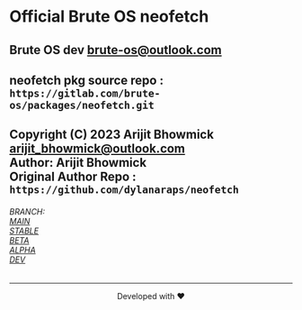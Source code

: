 # Official Brute OS neofetch
Brute OS dev <brute-os@outlook.com>
---
neofetch pkg source repo : `https://gitlab.com/brute-os/packages/neofetch.git`
---

Copyright (C) 2023 Arijit Bhowmick <arijit_bhowmick@outlook.com> <br>
Author: Arijit Bhowmick <br>
Original Author Repo : `https://github.com/dylanaraps/neofetch`
---

<h6>BRANCH: <br>
<a href="https://gitlab.com/brute-os/packages/neofetch/-/tree/main">MAIN</a> <br>
<a href="https://gitlab.com/brute-os/packages/neofetch/-/tree/stable">STABLE</a> <br>
<a href="https://gitlab.com/brute-os/packages/neofetch/-/tree/beta">BETA</a> <br>
<a href="https://gitlab.com/brute-os/packages/neofetch/-/tree/alpha">ALPHA</a> <br>
<a href="https://gitlab.com/brute-os/packages/neofetch/-/tree/dev">DEV</a> <br>
</h6>

<hr>
<p align="center">
Developed with ❤️
</p>
